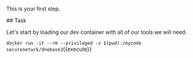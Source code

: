 This is your first step.

## Task

Let's start by loading our dev container with all of our tools we will need. 

`docker run -it --rm --privileged -v $(pwd):/mycode securenetwrk/dnebase3`{{execute}}

